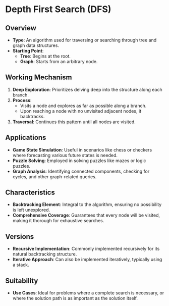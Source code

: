 # Depth First Search (DFS)

## Overview
- **Type**: An algorithm used for traversing or searching through tree and graph data structures.
- **Starting Point**:
  - **Tree**: Begins at the root.
  - **Graph**: Starts from an arbitrary node.

## Working Mechanism
1. **Deep Exploration**: Prioritizes delving deep into the structure along each branch.
2. **Process**:
   - Visits a node and explores as far as possible along a branch.
   - Upon reaching a node with no unvisited adjacent nodes, it backtracks.
3. **Traversal**: Continues this pattern until all nodes are visited.

## Applications
- **Game State Simulation**: Useful in scenarios like chess or checkers where forecasting various future states is needed.
- **Puzzle Solving**: Employed in solving puzzles like mazes or logic puzzles.
- **Graph Analysis**: Identifying connected components, checking for cycles, and other graph-related queries.

## Characteristics
- **Backtracking Element**: Integral to the algorithm, ensuring no possibility is left unexplored.
- **Comprehensive Coverage**: Guarantees that every node will be visited, making it thorough for exhaustive searches.

## Versions
- **Recursive Implementation**: Commonly implemented recursively for its natural backtracking structure.
- **Iterative Approach**: Can also be implemented iteratively, typically using a stack.

## Suitability
- **Use Cases**: Ideal for problems where a complete search is necessary, or where the solution path is as important as the solution itself.
